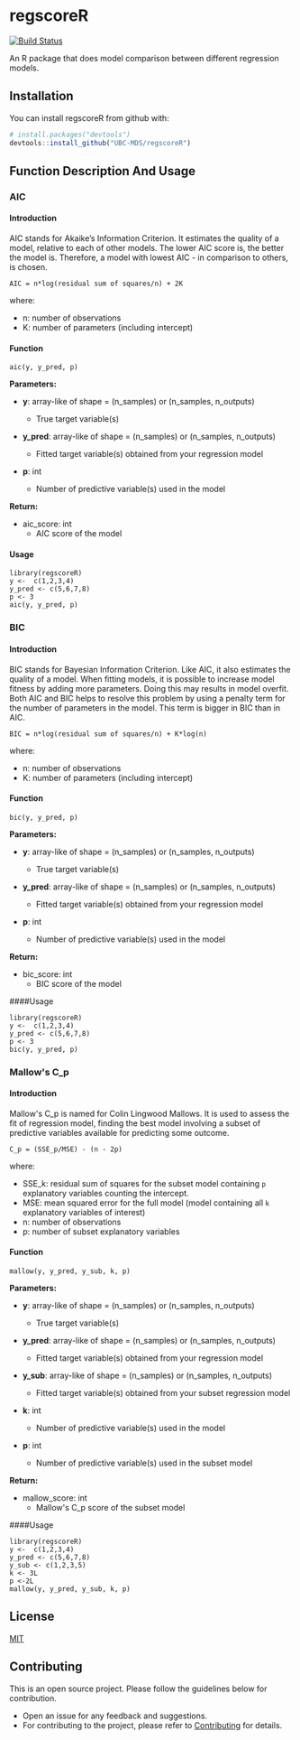 # regscoreR

[![Build Status](https://travis-ci.org/UBC-MDS/regscoreR.svg?branch=master)](https://travis-ci.org/UBC-MDS/regscoreR)


An R package that does model comparison between different regression models.


## Installation

You can install regscoreR from github with:


``` r
# install.packages("devtools")
devtools::install_github("UBC-MDS/regscoreR")
```



## **Function Description And Usage**


### AIC

#### Introduction

AIC stands for Akaike’s Information Criterion. It estimates the quality of a model, relative to each of other models. The lower AIC score is, the better the model is. Therefore, a model with lowest AIC - in comparison to others, is chosen.

```
AIC = n*log(residual sum of squares/n) + 2K
```

where:

- n: number of observations
- K: number of parameters (including intercept)

#### Function

```
aic(y, y_pred, p)
```

**Parameters:**

* **y**: array-like of shape = (n_samples) or (n_samples, n_outputs)
  * True target variable(s)

* **y_pred**: array-like of shape = (n_samples) or (n_samples, n_outputs)
  * Fitted target variable(s) obtained from your regression model

* **p**: int
  * Number of predictive variable(s) used in the model

**Return:**
* aic_score: int
  * AIC score of the model

#### Usage
```
library(regscoreR)
y <-  c(1,2,3,4)
y_pred <- c(5,6,7,8)
p <- 3
aic(y, y_pred, p)
```


### BIC

#### Introduction

BIC stands for Bayesian Information Criterion. Like AIC, it also estimates the quality of a model. When fitting models, it is possible to increase model fitness by adding more parameters. Doing this may results in model overfit. Both AIC and BIC helps to resolve this problem by using a penalty term for the number of parameters in the model. This term is bigger in BIC than in AIC.

```
BIC = n*log(residual sum of squares/n) + K*log(n)
```

where:

- n: number of observations
- K: number of parameters (including intercept)

#### Function

```
bic(y, y_pred, p)
```
**Parameters:**
* **y**: array-like of shape = (n_samples) or (n_samples, n_outputs)
  * True target variable(s)

* **y_pred**: array-like of shape = (n_samples) or (n_samples, n_outputs)
  * Fitted target variable(s) obtained from your regression model

* **p**: int
  * Number of predictive variable(s) used in the model

**Return:**
* bic_score: int
  * BIC score of the model


####Usage
```
library(regscoreR)
y <-  c(1,2,3,4)
y_pred <- c(5,6,7,8)
p <- 3
bic(y, y_pred, p)
```
  
  


### Mallow's C_p

#### Introduction

Mallow's C_p is named for Colin Lingwood Mallows. It is used to assess the fit of regression model, finding the best model involving a subset of predictive variables available for predicting some outcome.

```
C_p = (SSE_p/MSE) - (n - 2p)
```

where:

- SSE_k: residual sum of squares for the subset model containing `p` explanatory
variables counting the intercept.
- MSE: mean squared error for the full model (model containing all `k` explanatory variables of interest)
- n: number of observations
- p: number of subset explanatory variables

#### Function

```
mallow(y, y_pred, y_sub, k, p)
```

**Parameters:**


* **y**: array-like of shape = (n_samples) or (n_samples, n_outputs)
  * True target variable(s)

* **y_pred**: array-like of shape = (n_samples) or (n_samples, n_outputs)
  * Fitted target variable(s) obtained from your regression model

* **y_sub**: array-like of shape = (n_samples) or (n_samples, n_outputs)
  * Fitted target variable(s) obtained from your subset regression model

* **k**: int
  * Number of predictive variable(s) used in the model

* **p**: int
  * Number of predictive variable(s) used in the subset model

**Return:**

* mallow_score: int
  * Mallow's C_p score of the subset model

####Usage
```
library(regscoreR)
y <-  c(1,2,3,4)
y_pred <- c(5,6,7,8)
y_sub <- c(1,2,3,5)
k <- 3L
p <-2L
mallow(y, y_pred, y_sub, k, p) 
```

## License
[MIT](LICENSE)

## Contributing
This is an open source project. Please follow the guidelines below for contribution.
  - Open an issue for any feedback and suggestions.
  - For contributing to the project, please refer to [Contributing](CONTRIBUTING.md) for details.
